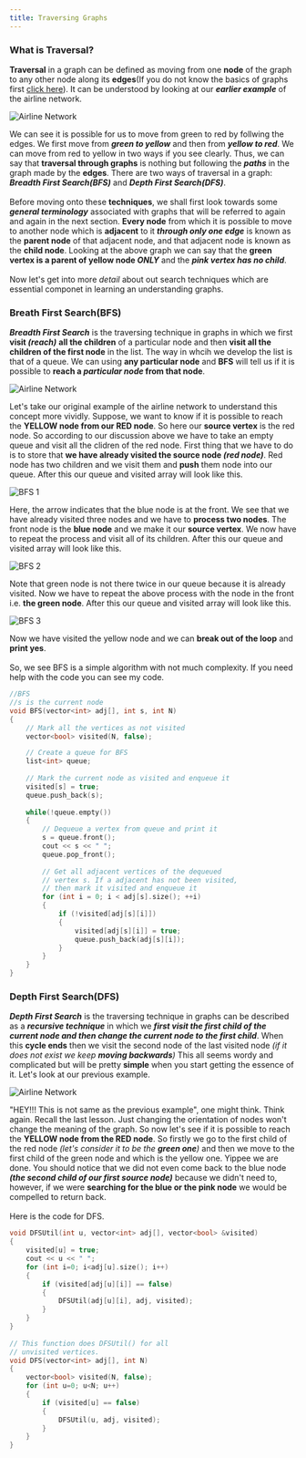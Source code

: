 ```yaml
---
title: Traversing Graphs
---
```


### What is Traversal?

<div style="text-justify">
<b>Traversal</b> in a graph can be defined as moving from one <b>node</b> of the graph to any other node along its <b>edges</b>(If you do not know the basics of graphs first <a href="https://vaibhav2001.github.io/Introduction-To-Graphs/">click here</a>). It can be understood by looking at our <em><b>earlier example</b></em> of the airline network.
</div>

![Airline Network](/images/Graph_1.png "Airline Network")

<div style="text-justify">
We can see it is possible for us to move from green to red by follwing the edges. We first move from <em><b>green to yellow</b></em> and then from <em><b>yellow to red</b></em>. We can move from red to yellow in two ways if you see clearly. Thus, we can say that <b>traversal through graphs</b> is nothing but following the <em><b>paths</b></em> in the graph made by the <b>edges</b>. There are two ways of traversal in a graph: <em><b>Breadth First Search(BFS)</b></em> and <em><b>Depth First Search(DFS)</b></em>. 
<br>
<br>
  Before moving onto these <b>techniques</b>, we shall first look towards some <em><b>general terminology</b></em> associated with graphs that will be referred to again and again in the next section. <b>Every node</b> from which it is possible to move to another node which is <b>adjacent</b> to it <em><b>through only one edge</b></em> is known as the <b>parent node</b> of that adjacent node, and that adjacent node is known as the <b>child node</b>. Looking at the above graph we can say that the <b>green vertex is a parent of yellow node <em>ONLY</em></b> and the <em><b>pink vertex has no child</b></em>.
<br>
<br>
  Now let's get into more <em>detail</em> about out search techniques which are essential componet in learning an understanding graphs.
</div>

### Breath First Search(BFS) 

<div style="text-justify">
  <em><b>Breadth First Search</b></em> is the traversing technique in graphs in which we first <b>visit<em> (reach)</em></b> <b>all the children</b> of a particular node and then <b>visit all the children of the first node</b> in the list. The way in whcih we develop the list is that of a queue. We can using <b>any particular node</b> and <b>BFS</b> will tell us if it is possible to <b>reach a <em>particular node</em> from that node</b>.
</div>

![Airline Network](/images/Graph_1.png "Airline Network")

<div style="text-justify">
  Let's take our original example of the airline network to understand this concept more vividly. Suppose, we want to know if it is possible to reach the <b>YELLOW node from our RED node</b>. So here our <b>source vertex</b> is the red node. So according to our discussion above we have to take an empty queue and visit all the clidren of the red node. First thing that we have to do is to store that <b>we have already visited the source node <em>(red node)</em></b>. Red node has two  children and we visit them and <b>push</b> them node into our queue. After this our queue and visited array will look like this.
</div>

![BFS 1](/images/BFS_1.png "BFS 1")

<div style="text-justify">
  Here, the arrow indicates that the blue node is at the front. We see that we have already visited three nodes and we have to <b>process two nodes</b>. The front node is the <b>blue node</b> and we make it our <b>source vertex</b>. We now have to repeat the process and visit all of its children. After this our queue and visited array will look like this.
</div>

![BFS 2](/images/BFS_2.png "BFS 2")

<div style="text-justify">
  Note that green node is not there twice in our queue because it is already visited. Now we have to repeat the above process with the node in the front i.e. <b>the green node</b>. After this our queue and visited array will look like this.
</div>

![BFS 3](/images/BFS_3.png "BFS 3")

<div style="text-justify">
  Now we have visited the yellow node and we can <b>break out of the loop</b> and <b>print yes</b>.
  <br>
  <br>
  So, we see BFS is a simple algorithm with not much complexity. If you need help with the code you can see my code.
</div>

```cpp
//BFS
//s is the current node
void BFS(vector<int> adj[], int s, int N)
{
    // Mark all the vertices as not visited
    vector<bool> visited(N, false);

    // Create a queue for BFS
    list<int> queue;
 
    // Mark the current node as visited and enqueue it
    visited[s] = true;
    queue.push_back(s);
 
    while(!queue.empty())
    {
        // Dequeue a vertex from queue and print it
        s = queue.front();
        cout << s << " ";
        queue.pop_front();
 
        // Get all adjacent vertices of the dequeued
        // vertex s. If a adjacent has not been visited, 
        // then mark it visited and enqueue it
        for (int i = 0; i < adj[s].size(); ++i)
        {
            if (!visited[adj[s][i]])
            {
                visited[adj[s][i]] = true;
                queue.push_back(adj[s][i]);
            }
        }
    }
}
```

### Depth First Search(DFS) 

<div style="text-justify">
  <em><b>Depth First Search</b></em> is the traversing technique in graphs can be described as a <em><b>recursive technique</b></em> in which we <em><b>first visit the first child of the current node and then change the current node to the first child</b></em>. When this <b>cycle ends</b> then we visit the second node of the last visited node <em>(if it does not exist we keep <b>moving backwards</b>)</em> This all seems wordy and complicated but will be pretty <b>simple</b> when you start getting the essence of it. Let's look at our previous example.
</div>

![Airline Network](/images/Graph_1re.png "Airline Network")

<div style="text-justify">
  "HEY!!! This is not same as the previous example", one might think. Think again. Recall the last lesson. Just changing the orientation of nodes won't change the meaning of the graph. So now let's see if it is possible to reach the <b>YELLOW node from the RED node</b>. So firstly we go to the first child of the red node <em>(let's consider it to be the <b>green one</b>)</em> and then we move to the first child of the green node and which is the yellow one. Yippee we are done. You should notice that we did not even come back to the blue node <em><b>(the second child of our first source node)</b></em> because we didn't need to, however, if we were <b>searching for the blue or the pink node</b> we would be compelled to return back.
  <br>
  <br>
Here is the code for DFS.
</div>

```cpp
void DFSUtil(int u, vector<int> adj[], vector<bool> &visited)
{
    visited[u] = true;
    cout << u << " ";
    for (int i=0; i<adj[u].size(); i++)
    {
        if (visited[adj[u][i]] == false)
        {
            DFSUtil(adj[u][i], adj, visited);
        }
    }
}
 
// This function does DFSUtil() for all 
// unvisited vertices.
void DFS(vector<int> adj[], int N)
{
    vector<bool> visited(N, false);
    for (int u=0; u<N; u++)
    {
        if (visited[u] == false)
        {
            DFSUtil(u, adj, visited);
        }
    }
}
```
